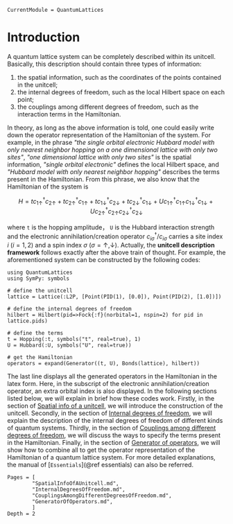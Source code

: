 ```@meta
CurrentModule = QuantumLattices
```

# Introduction

A quantum lattice system can be completely described within its unitcell. Basically, this description should contain three types of information:

1) the spatial information, such as the coordinates of the points contained in the unitcell;
2) the internal degrees of freedom, such as the local Hilbert space on each point;
3) the couplings among different degrees of freedom, such as the interaction terms in the Hamiltonian.

In theory, as long as the above information is told, one could easily write down the operator representation of the Hamiltonian of the system. For example, in the phrase *"the single orbital electronic Hubbard model with only nearest neighbor hopping on a one dimensional lattice with only two sites"*, *"one dimensional lattice with only two sites"* is the spatial information, *"single orbital electronic"* defines the local Hilbert space, and *"Hubbard model with only nearest neighbor hopping"* describes the terms present in the Hamiltonian. From this phrase, we also know that the Hamiltonian of the system is

```math
H=tc^†_{1↑}c_{2↑}+tc^†_{2↑}c_{1↑}+tc^†_{1↓}c_{2↓}+tc^†_{2↓}c_{1↓}+Uc^†_{1↑}c_{1↑}c^†_{1↓}c_{1↓}+Uc^†_{2↑}c_{2↑}c^†_{2↓}c_{2↓}
```

where ``t`` is the hopping amplitude， ``U`` is the Hubbard interaction strength and the electronic annihilation/creation operator $c^\dagger_{i\sigma}/c_{i\sigma}$ carries a site index $i$ ($i=1, 2$) and a spin index $\sigma$ ($\sigma=\uparrow, \downarrow$). Actually, the **unitcell description framework** follows exactly after the above train of thought. For example, the aforementioned system can be constructed by the following codes:

```@example
using QuantumLattices
using SymPy: symbols

# define the unitcell
lattice = Lattice(:L2P, [Point(PID(1), [0.0]), Point(PID(2), [1.0])])

# define the internal degrees of freedom
hilbert = Hilbert(pid=>Fock{:f}(norbital=1, nspin=2) for pid in lattice.pids)

# define the terms
t = Hopping(:t, symbols("t", real=true), 1)
U = Hubbard(:U, symbols("U", real=true))

# get the Hamiltonian
operators = expand(Generator((t, U), Bonds(lattice), hilbert))
```
The last line displays all the generated operators in the Hamiltonian in the latex form. Here, in the subscript of the electronic annihilation/creation operator, an extra orbital index is also displayed. In the following sections listed below, we will explain in brief how these codes work. Firstly, in the section of [Spatial info of a unitcell](@ref), we will introduce the construction of the unitcell. Secondly, in the section of [Internal degrees of freedom](@ref), we will explain the description of the internal degrees of freedom of different kinds of quantum systems. Thirdly, in the section of [Couplings among different degrees of freedom](@ref), we will discuss the ways to specify the terms present in the Hamiltonian. Finally, in the section of [Generator of operators](@ref), we will show how to combine all to get the operator representation of the Hamiltonian of a quantum lattice system. For more detailed explanations, the manual of [`Essentials`](@ref essentials) can also be referred.

```@contents
Pages = [
        "SpatialInfoOfAUnitcell.md",
        "InternalDegreesOfFreedom.md",
        "CouplingsAmongDifferentDegreesOfFreedom.md",
        "GeneratorOfOperators.md",
        ]
Depth = 2
```
